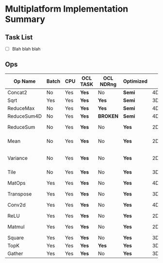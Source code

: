 # Multiplatform Implementation Summary

## Task List
- [ ] Blah blah blah


## Ops
Op Name        | Batch | CPU  | OCL TASK | OCL NDRng| Optimized|Shape1    | Shape2| Combinations                  | Sett1         |Val1   |Sett2      |Val2   | Notes|
---            | ---   | ---  | ---      | ---      | ---      | ---      | ---   | --------------------          | ---           | ---   | ---       | ---   |  --- |
Concat2        |     No|Yes   |**Yes**   |        No|**Semi**  |4D        |4D     |-                              |Concat2        |3      |           |-      |--
Sqrt           |Yes    |Yes   |**Yes**   |**Yes**   |**Semi**  |3D        |-      |-                              |               |-      |           |-      |--
ReduceMax      |     No|Yes   |**Yes**   |**Yes**   |**Semi**  |4D        |-      |-                              |reductionDim   |1,2    |           |-      |--
ReduceSum4D    |     No|Yes   |**Yes**   |**BROKEN**|**Semi**  |4D        |-      |{1-1-1-0}                      |               |-      |           |-      |--
ReduceSum      |     No|Yes   |**Yes**   |        No|**Yes**   |2D,3D     |-      |{3D: 0-0-1}, {2D: 0-1-0}       |               |-      |           |-      |--
Mean           |     No|Yes   |**Yes**   |        No|**Yes**   |2D,4D     |-      |{1-0-0-0}, {1-1-1-0}           |               |-      |           |-      |--
Variance       |     No|Yes   |**Yes**   |        No|**Yes**   |2D,4D     |-      |{2D: 1-0-0-0}, {4D: 1-1-1-0}   |               |-      |           |-      |--
Tile           |     No|Yes   |**Yes**   |        No|**Yes**   |3D,4D     |-      |-                              |tileAxis       |1,2    |tileCount  |20,1024|only tileAxis=2 implemented
MatOps         |Yes    |Yes   |**Yes**   |        No|**Yes**   |4D,3D,2D,1D|4D,3D,2D,1D,0D|-                              |               |-      |           |-      |ADD,SUB,MUL_ELEMENT,DIV_ELEMENT, shapes could be different
Transpose      |Yes    |Yes   |**Yes**   |        No|**Yes**   |3D        |-      |-                              |               |-      |           |-      |--
Conv2d         |Yes    |Yes   |**Yes**   |        No|**Yes**   |4D        |-      |-                              |overrideDim2   |-1     |           |-      |3x Less performance compared to the tensorflow
ReLU           |Yes    |Yes   |**Yes**   |        No|**Yes**   |2D,4D     |-      |-                              |               |-      |           |-      |--
Matmul         |Yes    |Yes   |**Yes**   |        No|**Yes**   |2D,3D     |2D,3D  |-                              |               |-      |           |-      |20x Less performance compared to the tensorflow
Square         |Yes    |Yes   |**Yes**   |        No|**Yes**   |3D        |-      |-                              |               |-      |           |-      |--
TopK           |Yes    |Yes   |**Yes**   |**Yes**   |**Yes**   |3D        |-      |-                              |axis           |2      |k          |20     |From PointNet++
Gather         |Yes    |Yes   |**Yes**   |        No|**Yes**   |3D        |3D     |-                              |indices_axis   |1      |           |-      |From PointNet++

